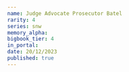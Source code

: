 ```yaml
---
name: Judge Advocate Prosecutor Batel
rarity: 4
series: snw
memory_alpha:
bigbook_tier: 4
in_portal:
date: 20/12/2023
published: true
---
```



